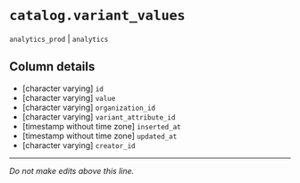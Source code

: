 # `catalog.variant_values`
`analytics_prod` | `analytics`

## Column details
* [character varying] `id`
* [character varying] `value`
* [character varying] `organization_id`
* [character varying] `variant_attribute_id`
* [timestamp without time zone] `inserted_at`
* [timestamp without time zone] `updated_at`
* [character varying] `creator_id`

-------------------------------------------------------------------------------
*Do not make edits above this line.*
